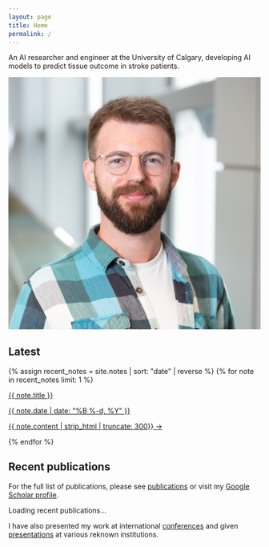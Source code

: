 ```yaml
---
layout: page
title: Home
permalink: /
---
```


<div class="profile-container">
  <div class="profile-text">
    <!-- <h1 class="profile-title"> Eneko Uruñuela</h1> -->
    <p class="profile-description">An AI researcher and engineer at the University of Calgary, developing AI models to predict tissue outcome in stroke patients.</p>
  </div>
  <div class="profile-pic-container" style="margin-top: 1em;">
    <img src="assets/profile.jpg" alt="Eneko Uruñuela" class="profile-pic">
  </div>
</div>

## Latest

<div class="landing-note-container">
  {% assign recent_notes = site.notes | sort: "date" | reverse %}
  {% for note in recent_notes limit: 1 %}
    <a class="internal-link" href="{{ site.baseurl }}{{ note.url }}">
      <p class="note-title">{{ note.title }}</p>
      <p class="note-date">{{ note.date | date: "%B %-d, %Y" }}</p>
      <p class="note-excerpt">{{ note.content | strip_html | truncate: 300}} →</p>
    </a>
  {% endfor %}
</div>

## Recent publications

For the full list of publications, please see <a class="internal-link" href="{{ site.baseurl }}/publications">publications</a> or visit my [Google Scholar profile](https://scholar.google.com/citations?user=KLIjERgAAAAJ&hl=en).

<div id="publications" class="publication-container">
    <div id="loading-publications" class="loading-spinner">Loading recent publications... <span class="spinner"></span></div>
</div>

<script>
    document.addEventListener("DOMContentLoaded", function() {
        const publicationList = document.getElementById("publications");
        const loadingEl = document.getElementById("loading-publications");
        const orcidId = "0000-0001-6849-9088";
        
        // Set timeout for fallback
        const timeout = setTimeout(() => {
            if (loadingEl) {
                loadingEl.remove();
                publicationList.innerHTML = '<p>View my <a href="/publications">full publication list</a>.</p>';
            }
        }, 5000);

        fetch(`https://pub.orcid.org/v3.0/${orcidId}/works`, {
            headers: { "Accept": "application/json" }
        })
            .then(response => response.json())
            .then(data => {
                clearTimeout(timeout);
                loadingEl.remove();
                
                const publications = data.group.slice(0, 5);
                publications.forEach(publication => {
                    const title = publication["work-summary"][0]["title"]["title"]["value"];
                    const workType = publication["work-summary"][0]["type"];
                    
                    if (publication["external-ids"]?.["external-id"]?.[0]) {
                        const doi = publication["external-ids"]["external-id"][0]["external-id-value"];
                        const citationUrl = 'https://citation.crosscite.org/format';
                        const citationParams = `?doi=${doi}&style=apa&lang=en-US`;
                        const proxyUrl = window.location.hostname === "localhost" || window.location.hostname === "127.0.0.1"
                            ? `https://api.crossref.org/works/${doi}/transform/text/x-bibliography`
                            : `/api/proxy?url=${encodeURIComponent(citationUrl + citationParams)}`;

                        fetch(proxyUrl)
                            .then(response => response.ok ? response.text() : Promise.reject('Failed to fetch citation'))
                            .then(citation => {
                                const publicationDiv = document.createElement("div");
                                publicationDiv.className = "publication";
                                const citationDiv = document.createElement("div");
                                citationDiv.className = "citation";
                                citationDiv.innerHTML = citation
                                    .replace(/Uruñuela, E\./g, '<span class="citation-me">Uruñuela, E.</span>')
                                    .replace(title, `<strong>${title}</strong>`)
                                    .replace(/https:\/\/doi.org\/[^\s]+/g, '');
                                
                                if (workType !== "journal-article") {
                                    citationDiv.innerHTML += ` (${workType.split('-').map(w => w.charAt(0).toUpperCase() + w.slice(1)).join(' ')})`;
                                }
                                
                                publicationDiv.appendChild(citationDiv);
                                const doiLink = document.createElement("a");
                                doiLink.href = `https://doi.org/${doi}`;
                                doiLink.textContent = `https://doi.org/${doi}`;
                                publicationDiv.appendChild(doiLink);
                                publicationList.appendChild(publicationDiv);
                            })
                            .catch(() => {
                                // Fallback to simple display on error
                                const publicationDiv = document.createElement("div");
                                publicationDiv.className = "publication";
                                publicationDiv.innerHTML = `<div class="citation"><strong>${title}</strong></div>`;
                                publicationList.appendChild(publicationDiv);
                            });
                    }
                });
            })
            .catch(error => {
                clearTimeout(timeout);
                loadingEl.remove();
                publicationList.innerHTML = '<p>View my <a href="/publications">full publication list</a>.</p>';
            });
    });
</script>

I have also presented my work at international <a class="internal-link" href="{{ site.baseurl }}/conferences/">conferences</a> and given <a class="internal-link" href="{{ site.baseurl }}/talks/">presentations</a> at various reknown institutions.
